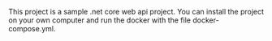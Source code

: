 This project is a sample .net core web api project. You can install the project on your own computer and run the docker with the file docker-compose.yml.
